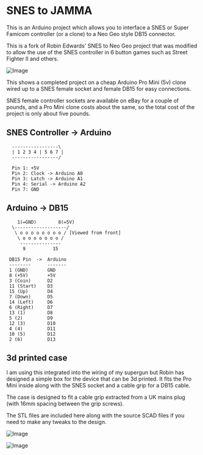 SNES to JAMMA
=============

This is an Arduino project which allows you to interface a SNES or Super Famicom controller
(or a clone) to a Neo Geo style DB15 connector.

This is a fork of Robin Edwards' SNES to Neo Geo project that was modified to allow the
use of the SNES controller in 6 button games such as Street Fighter II and others.

![Image](ProMini.jpg?raw=true)

This shows a completed project on a cheap Arduino Pro Mini (5v) clone wired up to a SNES female
socket and female DB15 for easy connections.

SNES female controller sockets are available on eBay for a couple of pounds, and a Pro Mini
clone costs about the same, so the total cost of the project is only about five pounds.

SNES Controller -> Arduino
--------------------------

```
  -----------------\
  | 1 2 3 4 | 5 6 7 |
  -----------------/
  
  Pin 1: +5V
  Pin 2: Clock -> Arduino A0
  Pin 3: Latch -> Arduino A1
  Pin 4: Serial -> Arduino A2
  Pin 7: GND
```

Arduino -> DB15
---------------

```
    1(=GND)        8(=5V)
  \-------------------/
   \ o o o o o o o o / [Viewed from front]
    \ o o o o o o o /
     --------------- 
      9          15

 DB15 Pin  ->  Arduino
 --------      -------
 1 (GND)       GND
 8 (+5V)       +5V
 3 (Coin)      D2
 11 (Start)    D3
 15 (Up)       D4
 7 (Down)      D5
 14 (Left)     D6
 6 (Right)     D7
 13 (1)        D8
 5 (2)         D9
 12 (3)        D10
 4 (4)         D11
 10 (5)        D12
 2 (6)         D13
```

3d printed case
---------------

I am using this integrated into the wiring of my supergun but Robin has designed a simple
box for the device that can be 3d printed. It fits the Pro Mini inside along with the SNES
socket and a cable grip for a DB15 cable.

The case is designed to fit a cable grip extracted from a UK mains plug (with 16mm spacing between
the grip screws).

The STL files are included here along with the source SCAD files if you need to make any tweaks to
the design.

![Image](3dPrint.jpg?raw=true)

![Image](3dPrint2.jpg?raw=true)

